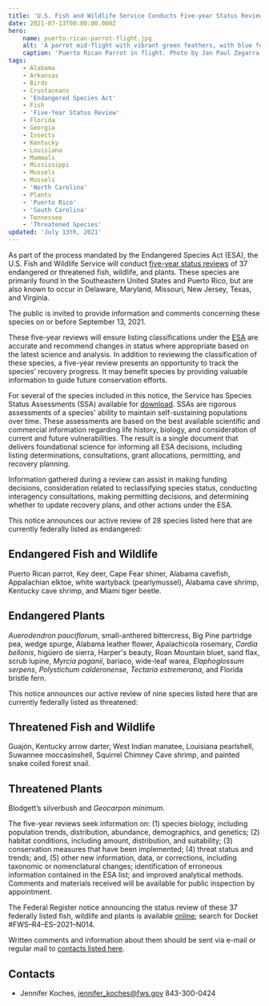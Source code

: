 ```yaml
---
title: 'U.S. Fish and Wildlife Service Conducts Five-year Status Reviews of 37 Southeastern Species'
date: 2021-07-13T00:00:00.000Z
hero:
    name: puerto-rican-parrot-flight.jpg
    alt: 'A parrot mid-flight with vibrant green feathers, with blue feathering on the tip of the wings. And red feathers above the beak'
    caption: 'Puerto Rican Parrot in flight. Photo by Jan Paul Zegarra, Biologist, USFWS'
tags:
    - Alabama
    - Arkansas
    - Birds
    - Crustaceans
    - 'Endangered Species Act'
    - Fish
    - 'Five-Year Status Review'
    - Florida
    - Georgia
    - Insects
    - Kentucky
    - Louisiana
    - Mammals
    - Mississippi
    - Mussels
    - Mussels
    - 'North Carolina'
    - Plants
    - 'Puerto Rico'
    - 'South Carolina'
    - Tennessee
    - 'Threatened Species'
updated: 'July 13th, 2021'
---
```


As part of the process mandated by the Endangered Species Act (ESA), the U.S. Fish and Wildlife Service will conduct [five-year status reviews](endangered-species-act/five-year-reviews/) of 37 endangered or threatened fish, wildlife, and plants.  These species are primarily found in the Southeastern United States and Puerto Rico, but are also known to occur in Delaware, Maryland, Missouri, New Jersey, Texas, and Virginia.

The public is invited to provide information and comments concerning these species on or before September 13, 2021.

These five-year reviews will ensure listing classifications under the [ESA](/endangered-species-act/) are accurate and recommend changes in status where appropriate based on the latest science and analysis.  In addition to reviewing the classification of these species, a five-year review presents an opportunity to track the species’ recovery progress. It may benefit species by providing valuable information to guide future conservation efforts.

For several of the species included in this notice, the Service has Species Status Assessments (SSA) available for [download](https://ecos.fws.gov/ServCat/). SSAs are rigorous assessments of a species' ability to maintain self-sustaining populations over time.  These assessments are based on the best available scientific and commercial information regarding life history, biology, and consideration of current and future vulnerabilities.  The result is a single document that delivers foundational science for informing all ESA decisions, including listing determinations, consultations, grant allocations, permitting, and recovery planning.

Information gathered during a review can assist in making funding decisions, consideration related to reclassifying species status, conducting interagency consultations, making permitting decisions, and determining whether to update recovery plans, and other actions under the ESA.

This notice announces our active review of 28 species listed here that are currently federally listed as endangered:

## Endangered Fish and Wildlife

Puerto Rican parrot, Key deer, Cape Fear shiner, Alabama cavefish, Appalachian elktoe, white wartyback (pearlymussel), Alabama cave shrimp, Kentucky cave shrimp, and Miami tiger beetle.

## Endangered Plants

_Auerodendron pauciflorum_, small-anthered bittercress, Big Pine partridge pea, wedge spurge, Alabama leather flower, Apalachicola rosemary, _Cordia bellonis_, higüero de sierra, Harper's beauty, Roan Mountain bluet, sand flax, scrub lupine, _Myrcia paganii_, bariaco, wide-leaf warea, _Elaphoglossum serpens_, _Polystichum calderonense_, _Tectaria estremerana_, and Florida bristle fern.

This notice announces our active review of nine species listed here that are currently federally listed as threatened:

## Threatened Fish and Wildlife

Guajón, Kentucky arrow darter, West Indian manatee, Louisiana pearlshell, Suwannee moccasinshell, Squirrel Chimney Cave shrimp, and painted snake coiled forest snail.

## Threatened Plants

Blodgett’s silverbush and _Geocarpon minimum_.

The five-year reviews seek information on:  (1) species biology, including population trends, distribution, abundance, demographics, and genetics; (2) habitat conditions, including amount, distribution, and suitability; (3) conservation measures that have been implemented; (4) threat status and trends; and, (5) other new information, data, or corrections, including taxonomic or nomenclatural changes; identification of erroneous information contained in the ESA list; and improved analytical methods.  Comments and materials received will be available for public inspection by appointment.

The Federal Register notice announcing the status review of these 37 federally listed fish, wildlife and plants is available [online](https://www.regulations.gov); search for Docket #FWS–R4–ES–2021–N014.

Written comments and information about them should be sent via e-mail or regular mail to [contacts listed here](/pdf/org-chart/contacts-for-five-year-review-two.pdf).

## Contacts

- Jennifer Koches, [jennifer_koches@fws.gov](mailto:jennifer_koches@fws.gov) 843-300-0424
